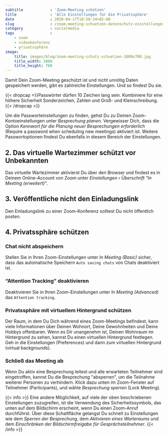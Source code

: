 ```yaml
---
subtitle            : 'Zoom-Meeting schützen'
title               : 'Alle Einstellungen für die Privatssphäre'
date                : 2020-04-17T10:58:34+02:00
slug                : /zoom-meeting-schuetzen-datenschutz-einstellungen/
category            : socialmedia
tags                :
    - zoom
    - videokonferenz
    - privatssphäre
image:
    title: images/blog/zoom-meeting-schutz-schuetzen-1000x700.jpg
    title_width: 1000
    title_height: 700
---
```

Damit Dein Zoom-Meeting geschützt ist und nicht unnötig Daten gespeichert werden, gibt es zahlreiche Einstellungen. Und so findest Du sie.
<!--more-->

{{< dropcap >}}Passwörter dürfen 10 Zeichen lang sein. Kombiniere für eine höhere Sicherheit Sonderzeichen, Zahlen und Groß- und Kleinschreibung.{{< /dropcap >}}

Um die Passworteinstellungen zu finden, gehst Du zu Deinen Zoom-Kontoeinstellungen unter _Besprechung planen_. Vergewisser Dich, dass die Option _Kennwort für die Planung neuer Besprechungen erforderlich_ (Require a password when scheduling new meetings) aktiviert ist. Weitere Passwortoptionen findest Du ebenfalls in diesem Bereich der Einstellungen.

## 2. Das virtuelle Wartezimmer schützt vor Unbekannten

Das virtuelle Wartezimmer aktivierst Du über den Browser und findest es in Deinem Online-Account von Zoom unter _Einstellungen › Überschrift "In Meeting (erweitert)"_.

## 3. Veröffentliche nicht den Einladungslink 

Den Einladungslink zu einer Zoom-Konferenz solltest Du nicht öffentlich posten.

## 4. Privatssphäre schützen

### Chat nicht abspeichern

Stellen Sie in Ihren Zoom-Einstellungen unter _In Meeting (Basic)_ sicher, dass das automatische Speichern `Auto saving chats` von Chats deaktiviert ist.

### “Attention Tracking” deaktivieren

Deaktivieren Sie in Ihren Zoom-Einstellungen unter _In Meeting (Advanced)_ das `Attention tracking`.

### Privatssphäre mit virtuellem Hintergrund schützen

Der Raum, in dem Du Dich während eines Zoom-Meetings befindest, kann viele Informationen über Deinen Wohnort, Deine Gewohnheiten und Deine Hobbys offenbaren. Wenn es Dir unangenehm ist, Deinen Wohnraum im Hintergrund zu sehen, kannst Du einen virtuellen Hintergrund festlegen. Geh in die Einstellungen (Preferences) und dann zum virtuellen Hintergrund (virtual backgrounds).

### Schließ das Meeting ab

Wenn Du aktiv eine Besprechung leitest und alle erwarteten Teilnehmer sind eingetroffen, kannst Du die Besprechung "absperren", um die Teilnahme weiterer Personen zu verhindern. Klick dazu unten im Zoom-Fenster auf Teilnehmer (Participants), und wähle _Besprechung sperren_ (Lock Meeting).

{{< info >}}
Eine andere Möglichkeit, auf viele der oben beschriebenen Einstellungen zuzugreifen, ist die Verwendung des Sicherheitssymbols, das unten auf dem Bildschirm erscheint, wenn Du einen Zoom-Anruf durchführst. Über diese Schaltfläche gelangst Du schnell zu Einstellungen wie dem _Sperren der Besprechung_, dem _Aktivieren eines Warteraums_ und dem _Einschränken der Bildschirmfreigabe für Gesprächsteilnehmer_.
{{< /info >}}




